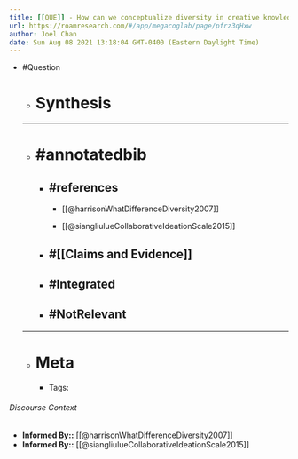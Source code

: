 ```yaml
---
title: [[QUE]] - How can we conceptualize diversity in creative knowledge work?
url: https://roamresearch.com/#/app/megacoglab/page/pfrz3qHxw
author: Joel Chan
date: Sun Aug 08 2021 13:18:04 GMT-0400 (Eastern Daylight Time)
---
```


- #Question

    - # Synthesis

    - ---

    - # #annotatedbib

        - ## #references

            - [[@harrisonWhatDifferenceDiversity2007]]

            - [[@siangliulueCollaborativeIdeationScale2015]]

        - ## #[[Claims and Evidence]]

        - ## #Integrated

        - ## #NotRelevant

    - ---

    - # Meta

        - Tags:

###### Discourse Context

- **Informed By::** [[@harrisonWhatDifferenceDiversity2007]]
- **Informed By::** [[@siangliulueCollaborativeIdeationScale2015]]

